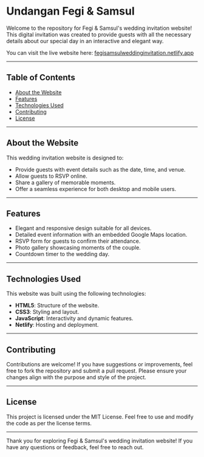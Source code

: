 # Undangan Fegi & Samsul

Welcome to the repository for Fegi & Samsul's wedding invitation website! This digital invitation was created to provide guests with all the necessary details about our special day in an interactive and elegant way.

You can visit the live website here: [fegisamsulweddinginvitation.netlify.app](https://fegisamsulweddinginvitation.netlify.app/)

---

## Table of Contents

- [About the Website](#about-the-website)
- [Features](#features)
- [Technologies Used](#technologies-used)
- [Contributing](#contributing)
- [License](#license)

---

## About the Website

This wedding invitation website is designed to:

- Provide guests with event details such as the date, time, and venue.
- Allow guests to RSVP online.
- Share a gallery of memorable moments.
- Offer a seamless experience for both desktop and mobile users.

---

## Features

- Elegant and responsive design suitable for all devices.
- Detailed event information with an embedded Google Maps location.
- RSVP form for guests to confirm their attendance.
- Photo gallery showcasing moments of the couple.
- Countdown timer to the wedding day.

---

## Technologies Used

This website was built using the following technologies:

- **HTML5**: Structure of the website.
- **CSS3**: Styling and layout.
- **JavaScript**: Interactivity and dynamic features.
- **Netlify**: Hosting and deployment.

---

## Contributing

Contributions are welcome! If you have suggestions or improvements, feel free to fork the repository and submit a pull request. Please ensure your changes align with the purpose and style of the project.

---

## License

This project is licensed under the MIT License. Feel free to use and modify the code as per the license terms.

---

Thank you for exploring Fegi & Samsul's wedding invitation website! If you have any questions or feedback, feel free to reach out.
